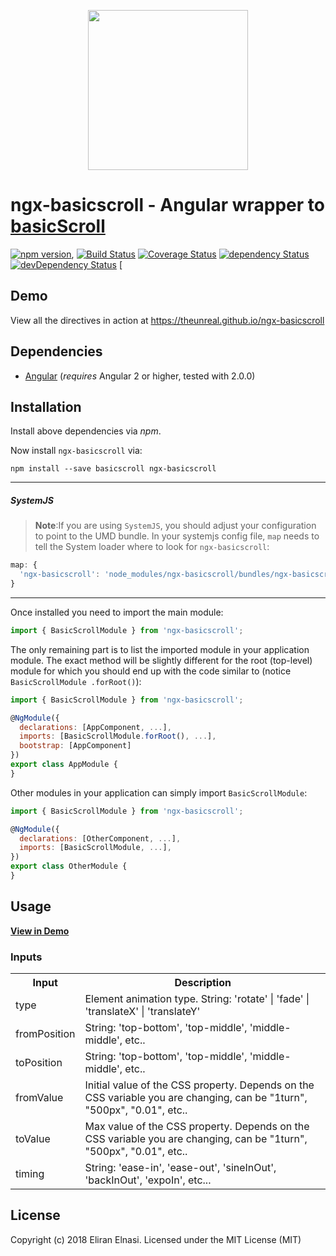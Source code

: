 <p align="center">
  <img height="256px" width="256px" style="text-align: center;" src="https://cdn.rawgit.com/theunreal/ngx-basicscroll/master/demo/src/assets/logo.svg">
</p>

# ngx-basicscroll - Angular wrapper to [basicScroll](https://github.com/electerious/basicScroll)

[![npm version](https://badge.fury.io/js/ngx-basicscroll.svg)](https://badge.fury.io/js/ngx-basicscroll),
[![Build Status](https://travis-ci.org/theunreal/ngx-basicscroll.svg?branch=master)](https://travis-ci.org/theunreal/ngx-basicscroll)
[![Coverage Status](https://coveralls.io/repos/github/theunreal/ngx-basicscroll/badge.svg?branch=master)](https://coveralls.io/github/theunreal/ngx-basicscroll?branch=master)
[![dependency Status](https://david-dm.org/theunreal/ngx-basicscroll/status.svg)](https://david-dm.org/theunreal/ngx-basicscroll)
[![devDependency Status](https://david-dm.org/theunreal/ngx-basicscroll/dev-status.svg?branch=master)](https://david-dm.org/theunreal/ngx-basicscroll#info=devDependencies)
[
## Demo

View all the directives in action at https://theunreal.github.io/ngx-basicscroll

## Dependencies
* [Angular](https://angular.io) (*requires* Angular 2 or higher, tested with 2.0.0)

## Installation
Install above dependencies via *npm*. 

Now install `ngx-basicscroll` via:
```shell
npm install --save basicscroll ngx-basicscroll
```

---
##### SystemJS
>**Note**:If you are using `SystemJS`, you should adjust your configuration to point to the UMD bundle.
In your systemjs config file, `map` needs to tell the System loader where to look for `ngx-basicscroll`:
```js
map: {
  'ngx-basicscroll': 'node_modules/ngx-basicscroll/bundles/ngx-basicscroll.umd.js',
}
```
---

Once installed you need to import the main module:
```js
import { BasicScrollModule } from 'ngx-basicscroll';
```
The only remaining part is to list the imported module in your application module. The exact method will be slightly
different for the root (top-level) module for which you should end up with the code similar to (notice ` BasicScrollModule .forRoot()`):
```js
import { BasicScrollModule } from 'ngx-basicscroll';

@NgModule({
  declarations: [AppComponent, ...],
  imports: [BasicScrollModule.forRoot(), ...],  
  bootstrap: [AppComponent]
})
export class AppModule {
}
```

Other modules in your application can simply import ` BasicScrollModule `:

```js
import { BasicScrollModule } from 'ngx-basicscroll';

@NgModule({
  declarations: [OtherComponent, ...],
  imports: [BasicScrollModule, ...], 
})
export class OtherModule {
}
```

## Usage

<a href="https://theunreal.github.io/ngx-basicscroll/home" target="_blank"><b>View in Demo</b></a>

### Inputs

<table>
<tr>
<th>Input</th><th>Description</th>
</tr>
<td>type</td>
<td>Element animation type. String: 'rotate' | 'fade' | 'translateX' | 'translateY'</td>
<tr>
  <td>fromPosition</td>
  <td>String: 'top-bottom', 'top-middle', 'middle-middle', etc..</td>
</tr>
<tr>
  <td>toPosition</td>
  <td>String: 'top-bottom', 'top-middle', 'middle-middle', etc..</td>
</tr>
<tr>
  <td>fromValue</td>
  <td>Initial value of the CSS property. Depends on the CSS variable you are changing, can be "1turn", "500px", "0.01", etc..</td>
</tr>
<tr>
  <td>toValue</td>
  <td>Max value of the CSS property. Depends on the CSS variable you are changing, can be "1turn", "500px", "0.01", etc..</td>
</tr>
  <tr>
    <td>timing</td>
    <td>String: 'ease-in', 'ease-out', 'sineInOut', 'backInOut', 'expoIn', etc...</td>
  </tr>
</table>



## License

Copyright (c) 2018 Eliran Elnasi. Licensed under the MIT License (MIT)

